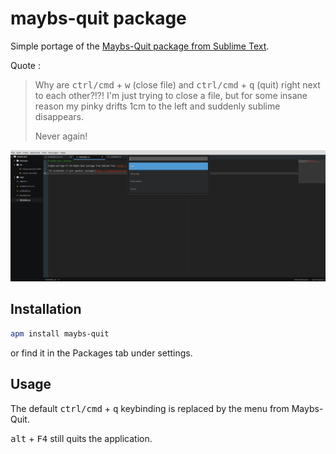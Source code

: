 # maybs-quit package

Simple portage of the [Maybs-Quit package from Sublime Text](https://github.com/xavi-/sublime-maybs-quit).

Quote :
> Why are <kbd>ctrl/cmd</kbd> + <kbd>w</kbd> (close file) and <kbd>ctrl/cmd</kbd> + <kbd>q</kbd> (quit) right next to each other?!?! I'm just trying to close a file, but for some insane reason my pinky drifts 1cm to the left and suddenly sublime disappears.
>
> Never again!

![Demo](demo.png)

## Installation
```sh
apm install maybs-quit
```
or find it in the Packages tab under settings.

## Usage
The default <kbd>ctrl/cmd</kbd> + <kbd>q</kbd> keybinding is replaced by the menu from Maybs-Quit.

<kbd>alt</kbd> + <kbd>F4</kbd> still quits the application.
